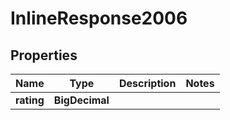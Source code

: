 

# InlineResponse2006


## Properties

Name | Type | Description | Notes
------------ | ------------- | ------------- | -------------
**rating** | **BigDecimal** |  | 



